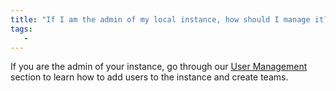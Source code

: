 ```yaml
---
title: "If I am the admin of my local instance, how should I manage it?"
tags:
   - 
---
```


If you are the admin of your instance, go through our [User Management](../hosting/iam/manage-organization.md) section to learn how to add users to the instance and create teams.